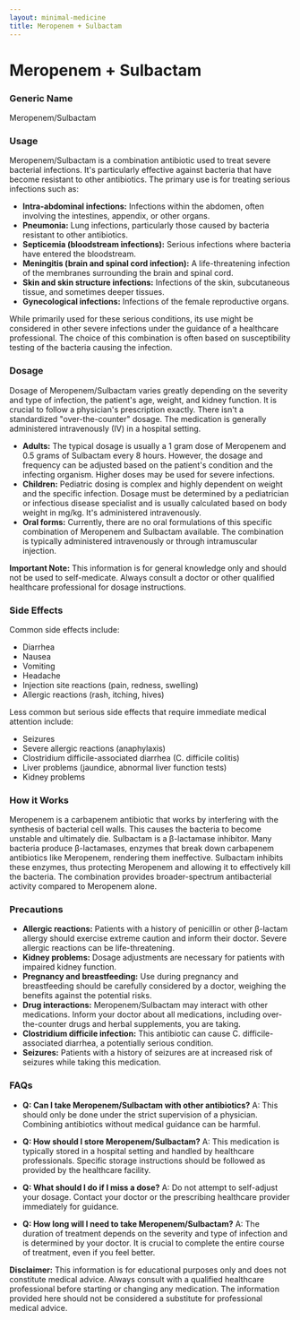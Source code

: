 ```yaml
---
layout: minimal-medicine
title: Meropenem + Sulbactam
---
```


# Meropenem + Sulbactam
### Generic Name
Meropenem/Sulbactam

### Usage
Meropenem/Sulbactam is a combination antibiotic used to treat severe bacterial infections.  It's particularly effective against bacteria that have become resistant to other antibiotics.  The primary use is for treating serious infections such as:

* **Intra-abdominal infections:** Infections within the abdomen, often involving the intestines, appendix, or other organs.
* **Pneumonia:** Lung infections, particularly those caused by bacteria resistant to other antibiotics.
* **Septicemia (bloodstream infections):**  Serious infections where bacteria have entered the bloodstream.
* **Meningitis (brain and spinal cord infection):**  A life-threatening infection of the membranes surrounding the brain and spinal cord.
* **Skin and skin structure infections:** Infections of the skin, subcutaneous tissue, and sometimes deeper tissues.
* **Gynecological infections:** Infections of the female reproductive organs.

While primarily used for these serious conditions, its use might be considered in other severe infections under the guidance of a healthcare professional.  The choice of this combination is often based on susceptibility testing of the bacteria causing the infection.


### Dosage

Dosage of Meropenem/Sulbactam varies greatly depending on the severity and type of infection, the patient's age, weight, and kidney function.  It is crucial to follow a physician's prescription exactly.  There isn't a standardized "over-the-counter" dosage.  The medication is generally administered intravenously (IV) in a hospital setting.

* **Adults:** The typical dosage is usually a 1 gram dose of Meropenem and 0.5 grams of Sulbactam every 8 hours.  However, the dosage and frequency can be adjusted based on the patient's condition and the infecting organism.  Higher doses may be used for severe infections.
* **Children:**  Pediatric dosing is complex and highly dependent on weight and the specific infection.  Dosage must be determined by a pediatrician or infectious disease specialist and is usually calculated based on body weight in mg/kg.  It's administered intravenously.
* **Oral forms:** Currently, there are no oral formulations of this specific combination of Meropenem and Sulbactam available.  The combination is typically administered intravenously or through intramuscular injection.

**Important Note:** This information is for general knowledge only and should not be used to self-medicate.  Always consult a doctor or other qualified healthcare professional for dosage instructions.


### Side Effects

Common side effects include:

* Diarrhea
* Nausea
* Vomiting
* Headache
* Injection site reactions (pain, redness, swelling)
* Allergic reactions (rash, itching, hives)

Less common but serious side effects that require immediate medical attention include:

* Seizures
* Severe allergic reactions (anaphylaxis)
* Clostridium difficile-associated diarrhea (C. difficile colitis)
* Liver problems (jaundice, abnormal liver function tests)
* Kidney problems


### How it Works

Meropenem is a carbapenem antibiotic that works by interfering with the synthesis of bacterial cell walls.  This causes the bacteria to become unstable and ultimately die.  Sulbactam is a β-lactamase inhibitor.  Many bacteria produce β-lactamases, enzymes that break down carbapenem antibiotics like Meropenem, rendering them ineffective. Sulbactam inhibits these enzymes, thus protecting Meropenem and allowing it to effectively kill the bacteria.  The combination provides broader-spectrum antibacterial activity compared to Meropenem alone.


### Precautions

* **Allergic reactions:** Patients with a history of penicillin or other β-lactam allergy should exercise extreme caution and inform their doctor.  Severe allergic reactions can be life-threatening.
* **Kidney problems:**  Dosage adjustments are necessary for patients with impaired kidney function.
* **Pregnancy and breastfeeding:**  Use during pregnancy and breastfeeding should be carefully considered by a doctor, weighing the benefits against the potential risks.
* **Drug interactions:** Meropenem/Sulbactam may interact with other medications. Inform your doctor about all medications, including over-the-counter drugs and herbal supplements, you are taking.
* **Clostridium difficile infection:**  This antibiotic can cause C. difficile-associated diarrhea, a potentially serious condition.
* **Seizures:**  Patients with a history of seizures are at increased risk of seizures while taking this medication.

### FAQs

* **Q: Can I take Meropenem/Sulbactam with other antibiotics?** A: This should only be done under the strict supervision of a physician.  Combining antibiotics without medical guidance can be harmful.

* **Q: How should I store Meropenem/Sulbactam?** A:  This medication is typically stored in a hospital setting and handled by healthcare professionals.  Specific storage instructions should be followed as provided by the healthcare facility.

* **Q:  What should I do if I miss a dose?** A: Do not attempt to self-adjust your dosage. Contact your doctor or the prescribing healthcare provider immediately for guidance.

* **Q:  How long will I need to take Meropenem/Sulbactam?** A: The duration of treatment depends on the severity and type of infection and is determined by your doctor.  It is crucial to complete the entire course of treatment, even if you feel better.


**Disclaimer:** This information is for educational purposes only and does not constitute medical advice. Always consult with a qualified healthcare professional before starting or changing any medication.  The information provided here should not be considered a substitute for professional medical advice.
